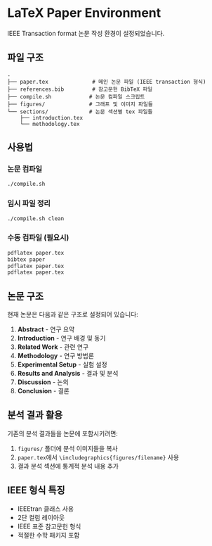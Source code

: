 # LaTeX Paper Environment

IEEE Transaction format 논문 작성 환경이 설정되었습니다.

## 파일 구조

```
.
├── paper.tex              # 메인 논문 파일 (IEEE transaction 형식)
├── references.bib         # 참고문헌 BibTeX 파일
├── compile.sh            # 논문 컴파일 스크립트
├── figures/              # 그래프 및 이미지 파일들
└── sections/             # 논문 섹션별 tex 파일들
    ├── introduction.tex
    └── methodology.tex
```

## 사용법

### 논문 컴파일
```bash
./compile.sh
```

### 임시 파일 정리
```bash
./compile.sh clean
```

### 수동 컴파일 (필요시)
```bash
pdflatex paper.tex
bibtex paper
pdflatex paper.tex
pdflatex paper.tex
```

## 논문 구조

현재 논문은 다음과 같은 구조로 설정되어 있습니다:

1. **Abstract** - 연구 요약
2. **Introduction** - 연구 배경 및 동기
3. **Related Work** - 관련 연구
4. **Methodology** - 연구 방법론
5. **Experimental Setup** - 실험 설정
6. **Results and Analysis** - 결과 및 분석
7. **Discussion** - 논의
8. **Conclusion** - 결론

## 분석 결과 활용

기존의 분석 결과들을 논문에 포함시키려면:

1. `figures/` 폴더에 분석 이미지들을 복사
2. `paper.tex`에서 `\includegraphics{figures/filename}` 사용
3. 결과 분석 섹션에 통계적 분석 내용 추가

## IEEE 형식 특징

- IEEEtran 클래스 사용
- 2단 컬럼 레이아웃
- IEEE 표준 참고문헌 형식
- 적절한 수학 패키지 포함